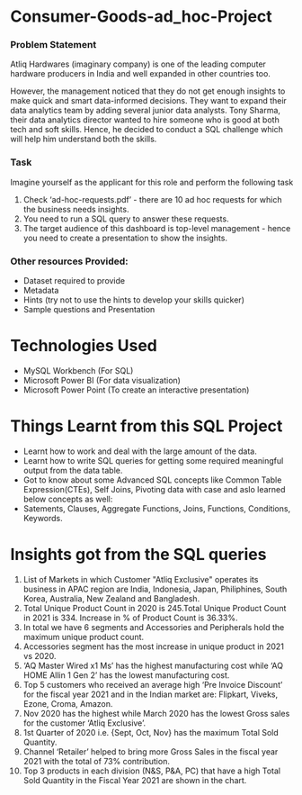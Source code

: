 # Consumer-Goods-ad_hoc-Project

### Problem Statement
Atliq Hardwares (imaginary company) is one of the leading computer hardware producers in India and well expanded in other countries too.

However, the management noticed that they do not get enough insights to make quick and smart data-informed decisions. They want to expand their data analytics 
team by adding several junior data analysts. Tony Sharma, their data analytics director wanted to hire someone who is good at both tech and soft skills. 
Hence, he decided to conduct a SQL challenge which will help him understand both the skills.

### Task
Imagine yourself as the applicant for this role and perform the following task

1.    Check ‘ad-hoc-requests.pdf’ - there are 10 ad hoc requests for which the business needs insights.
2.    You need to run a SQL query to answer these requests. 
3.    The target audience of this dashboard is top-level management - hence you need to create a presentation to show the insights.

### Other resources Provided:

-    Dataset required to provide 
-    Metadata
-    Hints (try not to use the hints to develop your skills quicker)
-    Sample questions and Presentation

# Technologies Used
 - MySQL Workbench (For SQL)
 - Microsoft Power BI (For data visualization)
 - Microsoft Power Point (To create an interactive presentation)

# Things Learnt from this SQL Project
 - Learnt how to work and deal with the large amount of the data.
 - Learnt how to write SQL queries for getting some required meaningful output from the data table.
 - Got to know about some Advanced SQL concepts like Common Table Expression(CTEs), Self Joins, Pivoting data with case and aslo learned below concepts as well:
 - Satements, Clauses, Aggregate Functions, Joins, Functions, Conditions, Keywords.
 


# Insights got from the SQL queries

1. List of Markets in which Customer "Atliq Exclusive" operates its business in APAC region are India, Indonesia, Japan, Philiphines, South Korea, Australia, New Zealand and Bangladesh.
2. Total Unique Product Count in 2020 is 245.Total Unique Product Count in 2021 is 334. Increase in % of Product Count is 36.33%.
3. In total we have 6 segments and Accessories and Peripherals hold the maximum unique product count.
4. Accessories segment has the most increase in unique product in 2021 vs 2020.
5. ‘AQ Master Wired x1 Ms’ has the highest manufacturing cost while ‘AQ HOME Allin 1 Gen 2’ has the lowest manufacturing cost.
6. Top 5 customers who received an average high ‘Pre Invoice Discount’ for the fiscal year 2021 and in the Indian market are: Flipkart, Viveks, Ezone, Croma, Amazon.
7. Nov 2020 has the highest while March 2020 has the lowest Gross sales for the customer ‘Atliq Exclusive’.
8. 1st Quarter of 2020 i.e. {Sept, Oct, Nov} has the maximum Total Sold Quantity.
9. Channel ‘Retailer’ helped to bring more Gross Sales in the fiscal year 2021 with the total of 73% contribution.
10. Top 3 products in each division (N&S, P&A, PC) that have a high Total Sold Quantity in the Fiscal Year 2021 are shown in the chart.



